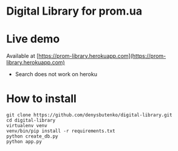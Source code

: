 Digital Library for prom.ua
================

# Live demo
Available at [https://prom-library.herokuapp.com](https://prom-library.herokuapp.com)
* Search does not work on heroku

# How to install

```
git clone https://github.com/denysbutenko/digital-library.git
cd digital-library
virtualenv venv
venv/bin/pip install -r requirements.txt
python create_db.py
python app.py
```
